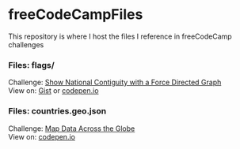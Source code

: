 # freeCodeCampFiles
This repository is where I host the files I reference in freeCodeCamp challenges

### Files: flags/  
Challenge: [Show National Contiguity with a Force Directed Graph](https://www.freecodecamp.com/challenges/show-national-contiguity-with-a-force-directed-graph)  
View on: [Gist](https://gist.github.com/anonymous/89d4f3979382c519cadcad0fb8d2aa96) 
or [codepen.io](http://codepen.io/sebusch/full/KgJrbX/)

### Files: countries.geo.json  
Challenge: [Map Data Across the Globe ](https://www.freecodecamp.com/challenges/map-data-across-the-globe)  
View on: [codepen.io](http://codepen.io/sebusch/full/LRvRRq/)
